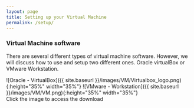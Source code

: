```yaml
---
layout: page
title: Setting up your Virtual Machine
permalink: /setup/
---
```


### Virtual Machine software

There are several different types of virtual machine software. However, we will discuss how to use and setup two different ones. Oracle virtualBox or VMware Workstation.

![Oracle - VirtualBox]({{ site.baseurl }}/images/VM/Virtualbox_logo.png){:height="35%" width="35%"}
![VMware - Workstation]({{ site.baseurl }}/images/VM/VM.png){:height="35%" width="35%"}<br>
Click the image to access the download
